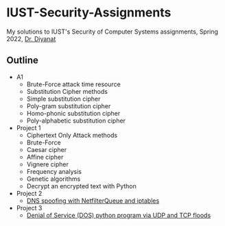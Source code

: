 # IUST-Security-Assignments
My solutions to IUST's Security of Computer Systems assignments, Spring 2022, [Dr. Diyanat](https://scholar.google.com/citations?user=DfuLFQ0AAAAJ&hl=en)


## Outline

- A1
	- Brute-Force attack time resource
	- Substitution Cipher methods
	- Simple substitution cipher
	- Poly-gram substitution cipher
	- Homo-phonic substitution cipher
	- Poly-alphabetic substitution cipher
- Project 1
	- Ciphertext Only Attack methods
	- Brute-Force
	- Caesar cipher
	- Affine cipher
	- Vignere cipher
	- Frequency analysis
	- Genetic algorithms
	- Decrypt an encrypted text with Python
- Project 2
	- [DNS spoofing with NetfilterQueue and iptables](https://github.com/ali-sedaghi/DNS-Spoofing)
- Project 3
	- [Denial of Service (DOS) python program via UDP and TCP floods](https://github.com/ali-sedaghi/DOS-Attacker)
